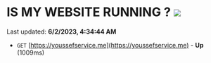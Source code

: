 # IS MY WEBSITE RUNNING ? [![](https://img.shields.io/static/v1?label=Sponsor&message=%E2%9D%A4&logo=GitHub&color=%23fe8e86)](https://github.com/sponsors/<username>)

Last updated: **6/2/2023, 4:34:44 AM**

- `GET` [https://youssefservice.me](https://youssefservice.me) - **Up** (1009ms)
